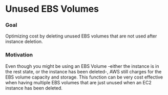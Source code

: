 # Unused EBS Volumes

### Goal

Optimizing cost by deleting unused EBS volumes that are not used after instance deletion.

### Motivation

Even though you might be using an EBS Volume -either the instance is in the rest state, or the instance has been deleted-, AWS still charges for the EBS volume capacity and storage. This function can be very cost effective when having multiple EBS volumes that are just unused when an EC2 instance has been deleted.  